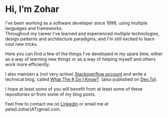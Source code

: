 # Hi, I’m Zohar

I've been working as a software developer since 1999, using multiple languages and frameworks.  
Throughout my career I've learned and experienced multiple technologies, design patterns and architecture paradigms, and I'm still excited to learn cool new tricks.

Here you can find a few of the things I've developed in my spare time, 
either as a way of learning new things or as a way of helping myself and others work more efficiently.

I also maintain a (not very active) [Stackoverflow account](https://stackoverflow.com/users/3094533/zohar-peled) 
and write a technical blog, called [What The # Do I Know?](https://zoharpeled.wordpress.com/). (also published on [Dev.To](https://dev.to/peledzohar)).

I hope at least some of you will benefit from at least some of these repositories or from some of my blog posts.

Feel free to contact me on [Linkedin](https://www.linkedin.com/in/zohar-peled/) or email me at peled.zohar(AT)gmail.com.
<!---
Peled-Zohar/Peled-Zohar is a ✨ special ✨ repository because its `README.md` (this file) appears on your GitHub profile.
You can click the Preview link to take a look at your changes.
--->
